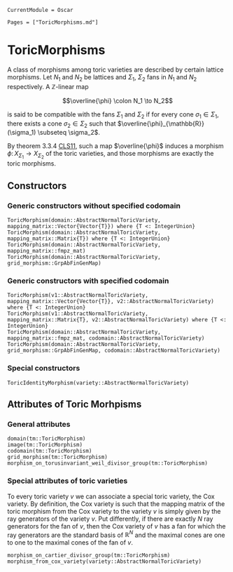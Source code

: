 ```@meta
CurrentModule = Oscar
```

```@contents
Pages = ["ToricMorphisms.md"]
```

# ToricMorphisms

A class of morphisms among toric varieties are described by certain lattice morphisms.
Let $N_1$ and $N_2$ be lattices and $\Sigma_1$, $\Sigma_2$ fans in $N_1$ and $N_2$
respectively. A $\mathbb{Z}$-linear map

$$\overline{\phi} \colon N_1 \to N_2$$

is said to be compatible with the fans $\Sigma_1$ and $\Sigma_2$ if for every cone
$\sigma_1 \in \Sigma_1$, there exists a cone $\sigma_2 \in \Sigma_2$ such that
$\overline{\phi}_{\mathbb{R}}(\sigma_1) \subseteq \sigma_2$.

By theorem 3.3.4 [CLS11](@cite), such a map $\overline{\phi}$ induces a morphism
$\phi \colon X_{\Sigma_1} \to X_{\Sigma_2}$ of the toric varieties, and those
morphisms are exactly the toric morphisms.


## Constructors

### Generic constructors without specified codomain

```@docs
ToricMorphism(domain::AbstractNormalToricVariety, mapping_matrix::Vector{Vector{T}}) where {T <: IntegerUnion}
ToricMorphism(domain::AbstractNormalToricVariety, mapping_matrix::Matrix{T}) where {T <: IntegerUnion}
ToricMorphism(domain::AbstractNormalToricVariety, mapping_matrix::fmpz_mat)
ToricMorphism(domain::AbstractNormalToricVariety, grid_morphism::GrpAbFinGenMap)
```

### Generic constructors with specified codomain

```@docs
ToricMorphism(v1::AbstractNormalToricVariety, mapping_matrix::Vector{Vector{T}}, v2::AbstractNormalToricVariety) where {T <: IntegerUnion}
ToricMorphism(v1::AbstractNormalToricVariety, mapping_matrix::Matrix{T}, v2::AbstractNormalToricVariety) where {T <: IntegerUnion}
ToricMorphism(domain::AbstractNormalToricVariety, mapping_matrix::fmpz_mat, codomain::AbstractNormalToricVariety)
ToricMorphism(domain::AbstractNormalToricVariety, grid_morphism::GrpAbFinGenMap, codomain::AbstractNormalToricVariety)
```

### Special constructors

```@docs
ToricIdentityMorphism(variety::AbstractNormalToricVariety)
```


## Attributes of Toric Morhpisms

### General attributes

```@docs
domain(tm::ToricMorphism)
image(tm::ToricMorphism)
codomain(tm::ToricMorphism)
grid_morphism(tm::ToricMorphism)
morphism_on_torusinvariant_weil_divisor_group(tm::ToricMorphism)
```

### Special attributes of toric varieties

To every toric variety $v$ we can associate a special toric variety, the
Cox variety. By definition, the Cox variety is such that the mapping matrix of
the toric morphism from the Cox variety to the variety $v$ is simply
given by the ray generators of the variety $v$. Put differently,
if there are exactly $N$ ray generators for the fan of $v$, then the
Cox variety of $v$ has a fan for which the ray generators are the standard basis
of $\mathbb{R}^N$ and the maximal cones are one to one to the maximal cones of
the fan of $v$.

```@docs
morphism_on_cartier_divisor_group(tm::ToricMorphism)
morphism_from_cox_variety(variety::AbstractNormalToricVariety)
```

